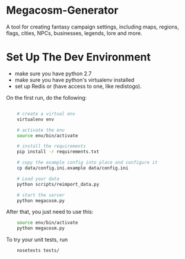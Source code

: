 Megacosm-Generator
==================

A tool for creating fantasy campaign settings, including maps, regions, flags, cities, NPCs, businesses, legends, lore and more.

# Set Up The Dev Environment

* make sure you have python 2.7
* make sure you have python's virtualenv installed
* set up Redis or (have access to one, like redistogo).

On the first run, do the following:

```bash

    # create a virtual env
    virtualenv env

    # activate the env
    source env/bin/activate

    # install the requirements
    pip install -r requirements.txt

    # copy the example config into place and configure it
    cp data/config.ini.example data/config.ini

    # Load your data
    python scripts/reimport_data.py

    # start the server
    python megacosm.py
```

After that, you just need to use this:

```bash
    source env/bin/activate
    python megacosm.py
```

To try your unit tests, run 

```bash
    nosetests tests/
```

